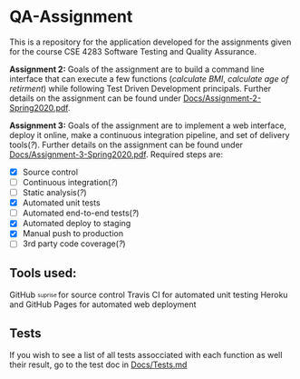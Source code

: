 # QA-Assignment
This is a repository for the application developed for the assignments given for the course CSE 4283 Software Testing and Quality Assurance.

**Assignment 2:**
Goals of the assignment are to build a command line interface that can execute a few functions (_calculate BMI_, _calculate age of retirment_) while following Test Driven Development principals. Further details on the assignment can be found under [Docs/Assignment-2-Spring2020.pdf](/Docs/Assignment-2-Spring2020.pdf).

**Assignment 3:**
Goals of the assignment are to implement a web interface, deploy it online, make a continuous integration pipeline, and set of delivery tools(_?_). Further details on the assignment can be found under [Docs/Assignment-3-Spring2020.pdf](/Docs/Assignment-3-Spring2020.pdf).
Required steps are:
- [x] Source control
- [ ] Continuous integration(_?_) 
- [ ] Static analysis(_?_)
- [x] Automated unit tests
- [ ] Automated end-to-end tests(_?_)
- [x] Automated deploy to staging
- [x] Manual push to production
- [ ] 3rd party code coverage(_?_)

## Tools used:
GitHub <sub> <sup> suprise </sup> </sub> for source control
Travis CI for automated unit testing
Heroku and GitHub Pages for automated web deployment

## Tests
If you wish to see a list of all tests assocciated with each function as well their result, go to the test doc in [Docs/Tests.md](/Docs/Tests.md)
